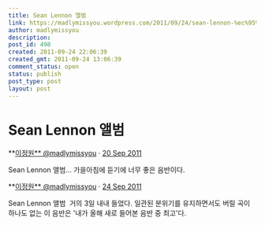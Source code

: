 ```yaml
---
title: Sean Lennon 앨범
link: https://madlymissyou.wordpress.com/2011/09/24/sean-lennon-%ec%95%a8%eb%b2%94/
author: madlymissyou
description: 
post_id: 498
created: 2011-09-24 22:06:39
created_gmt: 2011-09-24 13:06:39
comment_status: open
status: publish
post_type: post
layout: post
---
```


# Sean Lennon 앨범

**[이정원** @madlymissyou](https://twitter.com/madlymissyou) · [20 Sep 2011](https://twitter.com/madlymissyou/status/115919118317797377)

Sean Lennon <Friendly Fire> 앨범... 가을아침에 듣기에 너무 좋은 음반이다.

**[이정원** @madlymissyou](https://twitter.com/madlymissyou) · [24 Sep 2011](https://twitter.com/madlymissyou/status/117357892423782401)

Sean Lennon 앨범 <Friendly Fire> 거의 3일 내내 들었다. 일관된 분위기를 유지하면서도 버릴 곡이 하나도 없는 이 음반은 '내가 올해 새로 들어본 음반 중 최고'다.